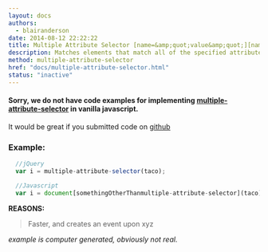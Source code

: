 ```yaml
---
layout: docs
authors:
  - blairanderson
date: 2014-08-12 22:22:22
title: Multiple Attribute Selector [name=&amp;quot;value&amp;quot;][name2=&amp;quot;value2&amp;quot;] in Javascript - without jQuery
description: Matches elements that match all of the specified attribute filters.
method: multiple-attribute-selector
href: "docs/multiple-attribute-selector.html"
status: "inactive"
---
```


#### Sorry, we do not have code examples for implementing [multiple-attribute-selector](http://api.jquery.com/multiple-attribute-selector/) in vanilla javascript.

It would be great if you submitted code on [github](https://github.com/blairanderson/without-jquery/blob/master/docs/multiple-attribute-selector.md)

### Example:

```javascript
  //jQuery
  var i = multiple-attribute-selector(taco);

  //Javascript
  var i = document[somethingOtherThanmultiple-attribute-selector](taco);

```

**REASONS:**
> Faster, and creates an event upon xyz

*example is computer generated, obviously not real.*
